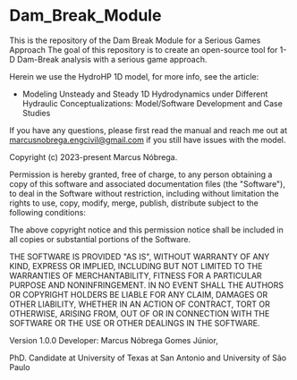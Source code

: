 # Dam_Break_Module
This is the repository of the Dam Break Module for a Serious Games Approach 
The goal of this repository is to create an open-source tool for 1-D Dam-Break analysis with a serious game approach.

Herein we use the HydroHP 1D model, for more info, see the article:

- Modeling Unsteady and Steady 1D Hydrodynamics under Different Hydraulic Conceptualizations: Model/Software Development and Case Studies

If you have any questions, please first read the manual and reach me out at marcusnobrega.engcivil@gmail.com if you still have issues with the model.

Copyright (c) 2023-present Marcus Nóbrega.

Permission is hereby granted, free of charge, to any person obtaining a copy of this software and associated documentation files (the "Software"), to deal in the Software without restriction, including without limitation the rights to use, copy, modify, merge, publish, distribute subject to the following conditions:

The above copyright notice and this permission notice shall be included in all copies or substantial portions of the Software.

THE SOFTWARE IS PROVIDED "AS IS", WITHOUT WARRANTY OF ANY KIND, EXPRESS OR IMPLIED, INCLUDING BUT NOT LIMITED TO THE WARRANTIES OF MERCHANTABILITY, FITNESS FOR A PARTICULAR PURPOSE AND NONINFRINGEMENT. IN NO EVENT SHALL THE AUTHORS OR COPYRIGHT HOLDERS BE LIABLE FOR ANY CLAIM, DAMAGES OR OTHER LIABILITY, WHETHER IN AN ACTION OF CONTRACT, TORT OR OTHERWISE, ARISING FROM, OUT OF OR IN CONNECTION WITH THE SOFTWARE OR THE USE OR OTHER DEALINGS IN THE SOFTWARE.

Version 1.0.0
Developer: Marcus Nóbrega Gomes Júnior,

PhD. Candidate at University of Texas at San Antonio and University of São Paulo

